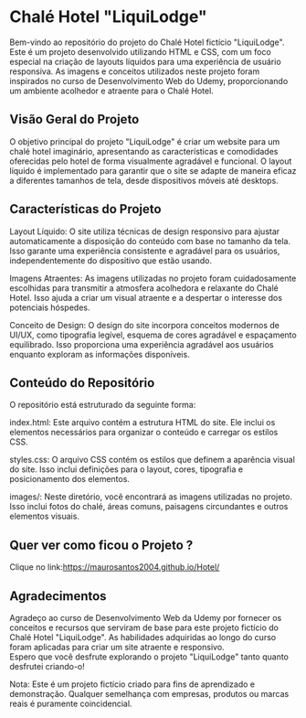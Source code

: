 <h1>Chalé Hotel "LiquiLodge"</h1>

Bem-vindo ao repositório do projeto do Chalé Hotel fictício "LiquiLodge". Este é um projeto desenvolvido utilizando HTML e CSS, com um foco especial na criação de layouts líquidos para uma experiência de usuário responsiva. As imagens e conceitos utilizados neste projeto foram inspirados no curso de Desenvolvimento Web do Udemy, proporcionando um ambiente acolhedor e atraente para o Chalé Hotel.

<h2>Visão Geral do Projeto</h2>

O objetivo principal do projeto "LiquiLodge" é criar um website para um chalé hotel imaginário, apresentando as características e comodidades oferecidas pelo hotel de forma visualmente agradável e funcional. O layout líquido é implementado para garantir que o site se adapte de maneira eficaz a diferentes tamanhos de tela, desde dispositivos móveis até desktops.

<h2>Características do Projeto</h2>

Layout Líquido: O site utiliza técnicas de design responsivo para ajustar automaticamente a disposição do conteúdo com base no tamanho da tela. Isso garante uma experiência consistente e agradável para os usuários, independentemente do dispositivo que estão usando.

Imagens Atraentes: As imagens utilizadas no projeto foram cuidadosamente escolhidas para transmitir a atmosfera acolhedora e relaxante do Chalé Hotel. Isso ajuda a criar um visual atraente e a despertar o interesse dos potenciais hóspedes.

Conceito de Design: O design do site incorpora conceitos modernos de UI/UX, como tipografia legível, esquema de cores agradável e espaçamento equilibrado. Isso proporciona uma experiência agradável aos usuários enquanto exploram as informações disponíveis.

<h2>Conteúdo do Repositório</h2>

O repositório está estruturado da seguinte forma:

index.html: Este arquivo contém a estrutura HTML do site. Ele inclui os elementos necessários para organizar o conteúdo e carregar os estilos CSS.

styles.css: O arquivo CSS contém os estilos que definem a aparência visual do site. Isso inclui definições para o layout, cores, tipografia e posicionamento dos elementos.

images/: Neste diretório, você encontrará as imagens utilizadas no projeto. Isso inclui fotos do chalé, áreas comuns, paisagens circundantes e outros elementos visuais.

<h2>Quer ver como ficou o Projeto ?</h2>

Clique no link:https://maurosantos2004.github.io/Hotel/

<h2>Agradecimentos</h2>

Agradeço ao curso de Desenvolvimento Web da Udemy por fornecer os conceitos e recursos que serviram de base para este projeto fictício do Chalé Hotel "LiquiLodge". As habilidades adquiridas ao longo do curso foram aplicadas para criar um site atraente e responsivo.
<br>
Espero que você desfrute explorando o projeto "LiquiLodge" tanto quanto desfrutei criando-o!

Nota: Este é um projeto fictício criado para fins de aprendizado e demonstração. Qualquer semelhança com empresas, produtos ou marcas reais é puramente coincidencial.
